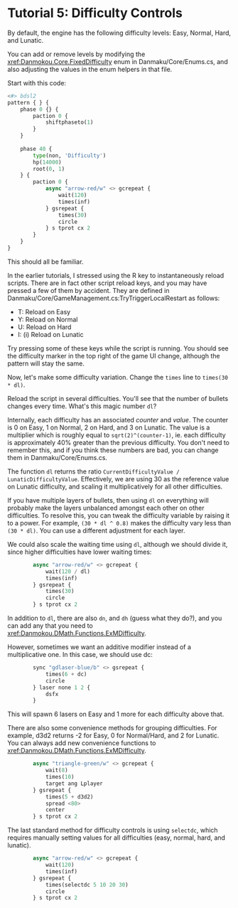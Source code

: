# Tutorial 5: Difficulty Controls

By default, the engine has the following difficulty levels: Easy, Normal, Hard, and Lunatic.

You can add or remove levels by modifying the <xref:Danmokou.Core.FixedDifficulty> enum in Danmaku/Core/Enums.cs, and also adjusting the values in the enum helpers in that file. 

Start with this code:

```python
<#> bdsl2
pattern { } {
	phase 0 {} {
		paction 0 {
			shiftphaseto(1)
		}
	}
			
	phase 40 {
		type(non, 'Difficulty')
		hp(14000)
		root(0, 1)
	} {
		paction 0 {
			async "arrow-red/w" <> gcrepeat {
				wait(120)
				times(inf)
			} gsrepeat {
				times(30)
				circle
			} s tprot cx 2
		}
	}
}
```

This should all be familiar. 

In the earlier tutorials, I stressed using the R key to instantaneously reload scripts. There are in fact other script reload keys, and you may have pressed a few of them by accident. They are defined in Danmaku/Core/GameManagement.cs:TryTriggerLocalRestart as follows: 

- T: Reload on Easy
- Y: Reload on Normal
- U: Reload on Hard
- I: (i) Reload on Lunatic

Try pressing some of these keys while the script is running. You should see the difficulty marker in the top right of the game UI change, although the pattern will stay the same.

Now, let's make some difficulty variation. Change the `times` line to `times(30 * dl)`.

Reload the script in several difficulties. You'll see that the number of bullets changes every time. What's this magic number `dl`?

Internally, each difficulty has an associated *counter* and *value*. The counter is 0 on Easy, 1 on Normal, 2 on Hard, and 3 on Lunatic. The value is a multiplier which is roughly equal to `sqrt(2)^(counter-1)`, ie. each difficulty is approximately 40% greater than the previous difficulty. You don't need to remember this, and if you think these numbers are bad, you can change them in Danmaku/Core/Enums.cs.

The function `dl` returns the ratio `CurrentDifficultyValue / LunaticDifficultyValue`. Effectively, we are using 30 as the reference value on Lunatic difficulty, and scaling it multiplicatively for all other difficulties.

If you have multiple layers of bullets, then using `dl` on everything will probably make the layers unbalanced amongst each other on other difficulties. To resolve this, you can tweak the difficulty variable by raising it to a power. For example, `(30 * dl ^ 0.8)` makes the difficulty vary less than `(30 * dl)`. You can use a different adjustment for each layer.

We could also scale the waiting time using `dl`, although we should divide it, since higher difficulties have lower waiting times:

```python
		async "arrow-red/w" <> gcrepeat {
			wait(120 / dl)
			times(inf)
		} gsrepeat {
			times(30)
			circle
		} s tprot cx 2
```

In addition to `dl`, there are also `dn`, and `dh` (guess what they do?), and you can add any that you need to <xref:Danmokou.DMath.Functions.ExMDifficulty>.

However, sometimes we want an additive modifier instead of a multiplicative one. In this case, we should use dc:

```python
		sync "gdlaser-blue/b" <> gsrepeat {
			times(6 + dc)
			circle
		} laser none 1 2 {
			dsfx
		}
```

This will spawn 6 lasers on Easy and 1 more for each difficulty above that.

There are also some convenience methods for grouping difficulties. For example, d3d2 returns -2 for Easy, 0 for Normal/Hard, and 2 for Lunatic. You can always add new convenience functions to <xref:Danmokou.DMath.Functions.ExMDifficulty>.

```python
		async "triangle-green/w" <> gcrepeat {
			wait(8)
			times(10)
			target ang Lplayer
		} gsrepeat {
			times(5 + d3d2)
			spread <80>
			center
		} s tprot cx 2
```

The last standard method for difficulty controls is using `selectdc`, which requires manually setting values for all difficulties (easy, normal, hard, and lunatic).

```python
		async "arrow-red/w" <> gcrepeat {
			wait(120)
			times(inf)
		} gsrepeat {
			times(selectdc 5 10 20 30)
			circle
		} s tprot cx 2
```

